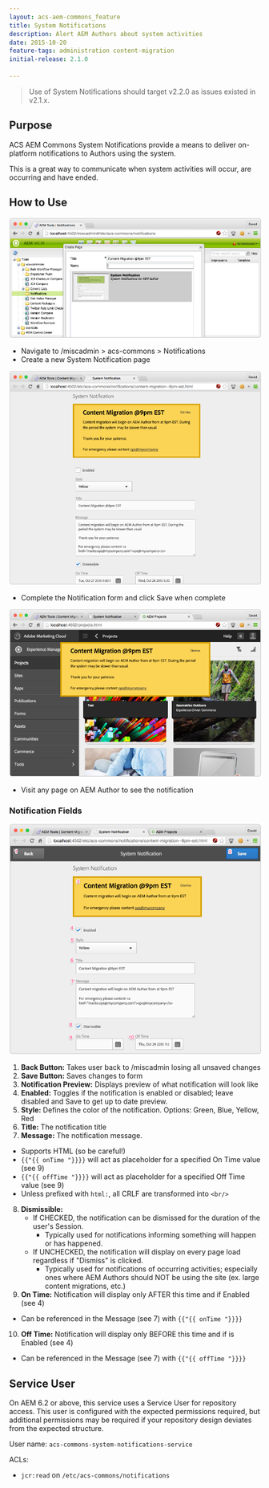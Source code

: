 ```yaml
---
layout: acs-aem-commons_feature
title: System Notifications
description: Alert AEM Authors about system activities
date: 2015-10-20
feature-tags: administration content-migration
initial-release: 2.1.0

---
```


> Use of System Notifications should target v2.2.0 as issues existed in v2.1.x.

## Purpose

ACS AEM Commons System Notifications provide a means to deliver on-platform notifications to Authors using the system.

This is a great way to communicate when system activities will occur, are occurring and have ended.

## How to Use

![Create Notification Page](images/create-page.png)

* Navigate to /miscadmin > acs-commons > Notifications
* Create a new System Notification page

![Create Notification](images/create-notification.png)

* Complete the Notification form and click Save when complete

![See Notification](images/notification-display.png)

* Visit any page on AEM Author to see the notification

### Notification Fields

![See Notification](images/legend.png)

1. **Back Button:** Takes user back to /miscadmin losing all unsaved changes
2. **Save Button:** Saves changes to form
3. **Notification Preview:** Displays preview of what notification will look like
4. **Enabled:** Toggles if the notification is enabled or disabled; leave disabled and Save to get up to date preview.
5. **Style:** Defines the color of the notification. Options: Green, Blue, Yellow, Red
6. **Title:** The notification title
7. **Message:** The notification message.
  * Supports HTML (so be careful!)
  * `{{"{{ onTime "}}}}` will act as placeholder for a specified On Time value (see 9)
  * `{{"{{ offTime "}}}}` will act as placeholder for a specified Off Time value (see 9)
  * Unless prefixed with `html:`, all CRLF are transformed into `<br/>`

8. **Dismissible:**
   * If CHECKED, the notification can be dismissed for the duration of the user's Session.
      * Typically used for notifications informing something will happen or has happened.
   * If UNCHECKED, the notification will display on every page load regardless if "Dismiss" is clicked.
      * Typically used for notifications of occurring activities; especially ones where AEM Authors should NOT be using the site (ex. large content migrations, etc.)
9. **On Time:** Notification will display only AFTER this time and if Enabled (see 4)
  * Can be referenced in the Message (see 7) with `{{"{{ onTime "}}}}`
10. **Off Time:** Notification will display only BEFORE this time and if is Enabled (see 4)
  * Can be referenced in the Message (see 7) with `{{"{{ offTime "}}}}`

## Service User

On AEM 6.2 or above, this service uses a Service User for repository access. This user is configured with
the expected permissions required, but additional permissions may be required if your repository design
deviates from the expected structure.

User name: `acs-commons-system-notifications-service`

ACLs:

* `jcr:read` on `/etc/acs-commons/notifications`
